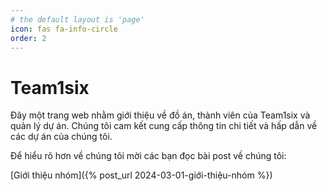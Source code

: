 ```yaml
---
# the default layout is 'page'
icon: fas fa-info-circle
order: 2
---
```


# Team1six

Đây một trang web nhằm giới thiệu về đồ án, thành viên của Team1six và quản lý dự án. Chúng tôi cam kết cung cấp thông tin chi tiết và hấp dẫn về các dự án của chúng tôi.

Để hiểu rõ hơn về chúng tôi mời các bạn đọc bài post về chúng tôi:

[Giới thiệu nhóm]({% post_url 2024-03-01-giới-thiệu-nhóm %})

